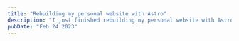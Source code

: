 ```yaml
---
title: "Rebuilding my personal website with Astro"
description: "I just finished rebuilding my personal website with Astro. The experience was a breeze and it's starting to feel like I might be becoming an Astro fanboy for the long-haul."
pubDate: "Feb 24 2023"
---
```

